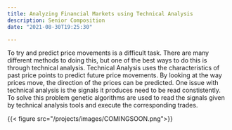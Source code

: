```yaml
---
title: Analyzing Financial Markets using Technical Analysis
description: Senior Composition
date: "2021-08-30T19:25:30"

---
```


To try and predict price movements is a difficult task. There are many different methods to doing this, but one of the best ways to do this is through technical analysis. Technical Analysis uses the characteristics of past price points to predict future price movements. By looking at the way prices move, the direction of the prices can be predicted. One issue with technical analysis is the signals it produces need to be read constistently. To solve this problem genetic algorithms are used to read the signals given by technical analysis tools and execute the corresponding trades. 

<!--more-->

{{< figure src="/projects/images/COMINGSOON.png">}}